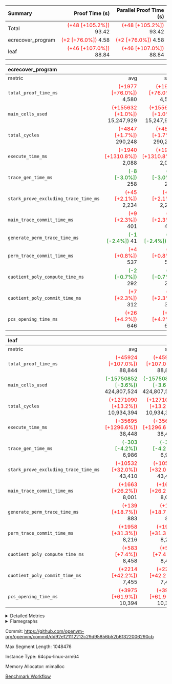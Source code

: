 | Summary | Proof Time (s) | Parallel Proof Time (s) |
|:---|---:|---:|
| Total | <span style='color: red'>(+48 [+105.2%])</span> 93.42 | <span style='color: red'>(+48 [+105.2%])</span> 93.42 |
| ecrecover_program | <span style='color: red'>(+2 [+76.0%])</span> 4.58 | <span style='color: red'>(+2 [+76.0%])</span> 4.58 |
| leaf | <span style='color: red'>(+46 [+107.0%])</span> 88.84 | <span style='color: red'>(+46 [+107.0%])</span> 88.84 |


| ecrecover_program |||||
|:---|---:|---:|---:|---:|
|metric|avg|sum|max|min|
| `total_proof_time_ms ` | <span style='color: red'>(+1977 [+76.0%])</span> 4,580 | <span style='color: red'>(+1977 [+76.0%])</span> 4,580 | <span style='color: red'>(+1977 [+76.0%])</span> 4,580 | <span style='color: red'>(+1977 [+76.0%])</span> 4,580 |
| `main_cells_used     ` | <span style='color: red'>(+155632 [+1.0%])</span> 15,247,929 | <span style='color: red'>(+155632 [+1.0%])</span> 15,247,929 | <span style='color: red'>(+155632 [+1.0%])</span> 15,247,929 | <span style='color: red'>(+155632 [+1.0%])</span> 15,247,929 |
| `total_cycles        ` | <span style='color: red'>(+4847 [+1.7%])</span> 290,248 | <span style='color: red'>(+4847 [+1.7%])</span> 290,248 | <span style='color: red'>(+4847 [+1.7%])</span> 290,248 | <span style='color: red'>(+4847 [+1.7%])</span> 290,248 |
| `execute_time_ms     ` | <span style='color: red'>(+1940 [+1310.8%])</span> 2,088 | <span style='color: red'>(+1940 [+1310.8%])</span> 2,088 | <span style='color: red'>(+1940 [+1310.8%])</span> 2,088 | <span style='color: red'>(+1940 [+1310.8%])</span> 2,088 |
| `trace_gen_time_ms   ` | <span style='color: green'>(-8 [-3.0%])</span> 258 | <span style='color: green'>(-8 [-3.0%])</span> 258 | <span style='color: green'>(-8 [-3.0%])</span> 258 | <span style='color: green'>(-8 [-3.0%])</span> 258 |
| `stark_prove_excluding_trace_time_ms` | <span style='color: red'>(+45 [+2.1%])</span> 2,234 | <span style='color: red'>(+45 [+2.1%])</span> 2,234 | <span style='color: red'>(+45 [+2.1%])</span> 2,234 | <span style='color: red'>(+45 [+2.1%])</span> 2,234 |
| `main_trace_commit_time_ms` | <span style='color: red'>(+9 [+2.3%])</span> 401 | <span style='color: red'>(+9 [+2.3%])</span> 401 | <span style='color: red'>(+9 [+2.3%])</span> 401 | <span style='color: red'>(+9 [+2.3%])</span> 401 |
| `generate_perm_trace_time_ms` | <span style='color: green'>(-1 [-2.4%])</span> 41 | <span style='color: green'>(-1 [-2.4%])</span> 41 | <span style='color: green'>(-1 [-2.4%])</span> 41 | <span style='color: green'>(-1 [-2.4%])</span> 41 |
| `perm_trace_commit_time_ms` | <span style='color: red'>(+4 [+0.8%])</span> 537 | <span style='color: red'>(+4 [+0.8%])</span> 537 | <span style='color: red'>(+4 [+0.8%])</span> 537 | <span style='color: red'>(+4 [+0.8%])</span> 537 |
| `quotient_poly_compute_time_ms` | <span style='color: green'>(-2 [-0.7%])</span> 292 | <span style='color: green'>(-2 [-0.7%])</span> 292 | <span style='color: green'>(-2 [-0.7%])</span> 292 | <span style='color: green'>(-2 [-0.7%])</span> 292 |
| `quotient_poly_commit_time_ms` | <span style='color: red'>(+7 [+2.3%])</span> 312 | <span style='color: red'>(+7 [+2.3%])</span> 312 | <span style='color: red'>(+7 [+2.3%])</span> 312 | <span style='color: red'>(+7 [+2.3%])</span> 312 |
| `pcs_opening_time_ms ` | <span style='color: red'>(+26 [+4.2%])</span> 646 | <span style='color: red'>(+26 [+4.2%])</span> 646 | <span style='color: red'>(+26 [+4.2%])</span> 646 | <span style='color: red'>(+26 [+4.2%])</span> 646 |

| leaf |||||
|:---|---:|---:|---:|---:|
|metric|avg|sum|max|min|
| `total_proof_time_ms ` | <span style='color: red'>(+45924 [+107.0%])</span> 88,844 | <span style='color: red'>(+45924 [+107.0%])</span> 88,844 | <span style='color: red'>(+45924 [+107.0%])</span> 88,844 | <span style='color: red'>(+45924 [+107.0%])</span> 88,844 |
| `main_cells_used     ` | <span style='color: green'>(-15750852 [-3.6%])</span> 424,807,524 | <span style='color: green'>(-15750852 [-3.6%])</span> 424,807,524 | <span style='color: green'>(-15750852 [-3.6%])</span> 424,807,524 | <span style='color: green'>(-15750852 [-3.6%])</span> 424,807,524 |
| `total_cycles        ` | <span style='color: red'>(+1271090 [+13.2%])</span> 10,934,394 | <span style='color: red'>(+1271090 [+13.2%])</span> 10,934,394 | <span style='color: red'>(+1271090 [+13.2%])</span> 10,934,394 | <span style='color: red'>(+1271090 [+13.2%])</span> 10,934,394 |
| `execute_time_ms     ` | <span style='color: red'>(+35695 [+1296.6%])</span> 38,448 | <span style='color: red'>(+35695 [+1296.6%])</span> 38,448 | <span style='color: red'>(+35695 [+1296.6%])</span> 38,448 | <span style='color: red'>(+35695 [+1296.6%])</span> 38,448 |
| `trace_gen_time_ms   ` | <span style='color: green'>(-303 [-4.2%])</span> 6,986 | <span style='color: green'>(-303 [-4.2%])</span> 6,986 | <span style='color: green'>(-303 [-4.2%])</span> 6,986 | <span style='color: green'>(-303 [-4.2%])</span> 6,986 |
| `stark_prove_excluding_trace_time_ms` | <span style='color: red'>(+10532 [+32.0%])</span> 43,410 | <span style='color: red'>(+10532 [+32.0%])</span> 43,410 | <span style='color: red'>(+10532 [+32.0%])</span> 43,410 | <span style='color: red'>(+10532 [+32.0%])</span> 43,410 |
| `main_trace_commit_time_ms` | <span style='color: red'>(+1663 [+26.2%])</span> 8,001 | <span style='color: red'>(+1663 [+26.2%])</span> 8,001 | <span style='color: red'>(+1663 [+26.2%])</span> 8,001 | <span style='color: red'>(+1663 [+26.2%])</span> 8,001 |
| `generate_perm_trace_time_ms` | <span style='color: red'>(+139 [+18.7%])</span> 883 | <span style='color: red'>(+139 [+18.7%])</span> 883 | <span style='color: red'>(+139 [+18.7%])</span> 883 | <span style='color: red'>(+139 [+18.7%])</span> 883 |
| `perm_trace_commit_time_ms` | <span style='color: red'>(+1958 [+31.3%])</span> 8,216 | <span style='color: red'>(+1958 [+31.3%])</span> 8,216 | <span style='color: red'>(+1958 [+31.3%])</span> 8,216 | <span style='color: red'>(+1958 [+31.3%])</span> 8,216 |
| `quotient_poly_compute_time_ms` | <span style='color: red'>(+583 [+7.4%])</span> 8,458 | <span style='color: red'>(+583 [+7.4%])</span> 8,458 | <span style='color: red'>(+583 [+7.4%])</span> 8,458 | <span style='color: red'>(+583 [+7.4%])</span> 8,458 |
| `quotient_poly_commit_time_ms` | <span style='color: red'>(+2214 [+42.2%])</span> 7,455 | <span style='color: red'>(+2214 [+42.2%])</span> 7,455 | <span style='color: red'>(+2214 [+42.2%])</span> 7,455 | <span style='color: red'>(+2214 [+42.2%])</span> 7,455 |
| `pcs_opening_time_ms ` | <span style='color: red'>(+3975 [+61.9%])</span> 10,394 | <span style='color: red'>(+3975 [+61.9%])</span> 10,394 | <span style='color: red'>(+3975 [+61.9%])</span> 10,394 | <span style='color: red'>(+3975 [+61.9%])</span> 10,394 |



<details>
<summary>Detailed Metrics</summary>

| group | num_segments | keygen_time_ms | commit_exe_time_ms |
| --- | --- | --- | --- |
| ecrecover_program | 1 | 1,167 | 10 | 

| group | air_name | quotient_deg | interactions | constraints |
| --- | --- | --- | --- | --- |
| ecrecover_program | AccessAdapterAir<16> | 2 | 5 | 14 | 
| ecrecover_program | AccessAdapterAir<2> | 2 | 5 | 14 | 
| ecrecover_program | AccessAdapterAir<32> | 2 | 5 | 14 | 
| ecrecover_program | AccessAdapterAir<4> | 2 | 5 | 14 | 
| ecrecover_program | AccessAdapterAir<64> | 2 | 5 | 14 | 
| ecrecover_program | AccessAdapterAir<8> | 2 | 5 | 14 | 
| ecrecover_program | BitwiseOperationLookupAir<8> | 2 | 2 | 4 | 
| ecrecover_program | KeccakVmAir | 2 | 321 | 4,571 | 
| ecrecover_program | MemoryMerkleAir<8> | 2 | 4 | 40 | 
| ecrecover_program | PersistentBoundaryAir<8> | 2 | 3 | 6 | 
| ecrecover_program | PhantomAir | 2 | 3 | 5 | 
| ecrecover_program | Poseidon2PeripheryAir<BabyBearParameters>, 1> | 2 | 1 | 286 | 
| ecrecover_program | ProgramAir | 1 | 1 | 4 | 
| ecrecover_program | RangeTupleCheckerAir<2> | 1 | 1 | 4 | 
| ecrecover_program | VariableRangeCheckerAir | 1 | 1 | 4 | 
| ecrecover_program | VmAirWrapper<Rv32BaseAluAdapterAir, BaseAluCoreAir<4, 8> | 2 | 19 | 43 | 
| ecrecover_program | VmAirWrapper<Rv32BaseAluAdapterAir, LessThanCoreAir<4, 8> | 2 | 17 | 39 | 
| ecrecover_program | VmAirWrapper<Rv32BaseAluAdapterAir, ShiftCoreAir<4, 8> | 2 | 23 | 90 | 
| ecrecover_program | VmAirWrapper<Rv32BranchAdapterAir, BranchEqualCoreAir<4> | 2 | 11 | 25 | 
| ecrecover_program | VmAirWrapper<Rv32BranchAdapterAir, BranchLessThanCoreAir<4, 8> | 2 | 13 | 41 | 
| ecrecover_program | VmAirWrapper<Rv32CondRdWriteAdapterAir, Rv32JalLuiCoreAir> | 2 | 10 | 22 | 
| ecrecover_program | VmAirWrapper<Rv32HintStoreAdapterAir, Rv32HintStoreCoreAir> | 2 | 15 | 17 | 
| ecrecover_program | VmAirWrapper<Rv32IsEqualModAdapterAir<2, 1, 32, 32>, ModularIsEqualCoreAir<32, 4, 8> | 2 | 25 | 223 | 
| ecrecover_program | VmAirWrapper<Rv32JalrAdapterAir, Rv32JalrCoreAir> | 2 | 16 | 20 | 
| ecrecover_program | VmAirWrapper<Rv32LoadStoreAdapterAir, LoadSignExtendCoreAir<4, 8> | 2 | 18 | 33 | 
| ecrecover_program | VmAirWrapper<Rv32LoadStoreAdapterAir, LoadStoreCoreAir<4> | 2 | 17 | 38 | 
| ecrecover_program | VmAirWrapper<Rv32MultAdapterAir, DivRemCoreAir<4, 8> | 2 | 25 | 88 | 
| ecrecover_program | VmAirWrapper<Rv32MultAdapterAir, MulHCoreAir<4, 8> | 2 | 24 | 38 | 
| ecrecover_program | VmAirWrapper<Rv32MultAdapterAir, MultiplicationCoreAir<4, 8> | 2 | 19 | 26 | 
| ecrecover_program | VmAirWrapper<Rv32RdWriteAdapterAir, Rv32AuipcCoreAir> | 2 | 11 | 15 | 
| ecrecover_program | VmAirWrapper<Rv32VecHeapAdapterAir<1, 2, 2, 32, 32>, EcDoubleCoreAir> | 2 | 411 | 513 | 
| ecrecover_program | VmAirWrapper<Rv32VecHeapAdapterAir<2, 1, 1, 32, 32>, ModularAddSubCoreAir> | 2 | 94 | 126 | 
| ecrecover_program | VmAirWrapper<Rv32VecHeapAdapterAir<2, 1, 1, 32, 32>, ModularMulDivCoreAir> | 2 | 156 | 188 | 
| ecrecover_program | VmAirWrapper<Rv32VecHeapAdapterAir<2, 2, 2, 32, 32>, FieldExpressionCoreAir> | 2 | 422 | 456 | 
| ecrecover_program | VmConnectorAir | 2 | 3 | 9 | 
| leaf | AccessAdapterAir<2> | 4 | 5 | 12 | 
| leaf | AccessAdapterAir<4> | 4 | 5 | 12 | 
| leaf | AccessAdapterAir<8> | 4 | 5 | 12 | 
| leaf | FriReducedOpeningAir | 4 | 35 | 59 | 
| leaf | NativePoseidon2Air<BabyBearParameters>, 1> | 4 | 31 | 302 | 
| leaf | PhantomAir | 4 | 3 | 4 | 
| leaf | ProgramAir | 1 | 1 | 4 | 
| leaf | VariableRangeCheckerAir | 1 | 1 | 4 | 
| leaf | VmAirWrapper<BranchNativeAdapterAir, BranchEqualCoreAir<1> | 2 | 11 | 23 | 
| leaf | VmAirWrapper<JalNativeAdapterAir, JalCoreAir> | 4 | 7 | 6 | 
| leaf | VmAirWrapper<NativeAdapterAir<2, 0>, PublicValuesCoreAir> | 4 | 11 | 23 | 
| leaf | VmAirWrapper<NativeAdapterAir<2, 1>, FieldArithmeticCoreAir> | 4 | 15 | 23 | 
| leaf | VmAirWrapper<NativeLoadStoreAdapterAir<1>, NativeLoadStoreCoreAir<1> | 4 | 15 | 24 | 
| leaf | VmAirWrapper<NativeVectorizedAdapterAir<4>, FieldExtensionCoreAir> | 4 | 15 | 23 | 
| leaf | VmConnectorAir | 4 | 3 | 8 | 
| leaf | VolatileBoundaryAir | 4 | 4 | 16 | 

| group | air_name | dsl_ir | idx | opcode | cells_used |
| --- | --- | --- | --- | --- | --- |
| leaf | <BranchNativeAdapterAir,BranchEqualCoreAir<1>> | AssertEqE | 0 | BNE | 7,268 | 
| leaf | <BranchNativeAdapterAir,BranchEqualCoreAir<1>> | AssertEqEI | 0 | BNE | 92 | 
| leaf | <BranchNativeAdapterAir,BranchEqualCoreAir<1>> | AssertEqF | 0 | BNE | 240,488 | 
| leaf | <BranchNativeAdapterAir,BranchEqualCoreAir<1>> | AssertEqV | 0 | BNE | 28,014 | 
| leaf | <BranchNativeAdapterAir,BranchEqualCoreAir<1>> | AssertEqVI | 0 | BNE | 9,844 | 
| leaf | <BranchNativeAdapterAir,BranchEqualCoreAir<1>> | AssertNeVI | 0 | BEQ | 23 | 
| leaf | <BranchNativeAdapterAir,BranchEqualCoreAir<1>> | For | 0 | BNE | 33,092,147 | 
| leaf | <BranchNativeAdapterAir,BranchEqualCoreAir<1>> | IfEq | 0 | BNE | 12,962,984 | 
| leaf | <BranchNativeAdapterAir,BranchEqualCoreAir<1>> | IfEqI | 0 | BNE | 2,492,372 | 
| leaf | <BranchNativeAdapterAir,BranchEqualCoreAir<1>> | IfNe | 0 | BEQ | 398,291 | 
| leaf | <BranchNativeAdapterAir,BranchEqualCoreAir<1>> | IfNeI | 0 | BEQ | 22,632 | 
| leaf | <BranchNativeAdapterAir,BranchEqualCoreAir<1>> | ZipFor | 0 | BNE | 1,446,470 | 
| leaf | <JalNativeAdapterAir,JalCoreAir> |  | 0 | JAL | 10 | 
| leaf | <JalNativeAdapterAir,JalCoreAir> | For | 0 | JAL | 471,180 | 
| leaf | <JalNativeAdapterAir,JalCoreAir> | IfEqI | 0 | JAL | 455,540 | 
| leaf | <JalNativeAdapterAir,JalCoreAir> | IfNe | 0 | JAL | 30 | 
| leaf | <JalNativeAdapterAir,JalCoreAir> | ZipFor | 0 | JAL | 94,540 | 
| leaf | <NativeAdapterAir<2, 0>,PublicValuesCoreAir> | Publish | 0 | PUBLISH | 828 | 
| leaf | <NativeAdapterAir<2, 1>,FieldArithmeticCoreAir> | AddEFI | 0 | ADD | 239,640 | 
| leaf | <NativeAdapterAir<2, 1>,FieldArithmeticCoreAir> | AddEI | 0 | ADD | 5,539,200 | 
| leaf | <NativeAdapterAir<2, 1>,FieldArithmeticCoreAir> | AddF | 0 | ADD | 39,990 | 
| leaf | <NativeAdapterAir<2, 1>,FieldArithmeticCoreAir> | AddFI | 0 | ADD | 2,556,330 | 
| leaf | <NativeAdapterAir<2, 1>,FieldArithmeticCoreAir> | AddV | 0 | ADD | 1,300,980 | 
| leaf | <NativeAdapterAir<2, 1>,FieldArithmeticCoreAir> | AddVI | 0 | ADD | 24,867,000 | 
| leaf | <NativeAdapterAir<2, 1>,FieldArithmeticCoreAir> | Alloc | 0 | ADD | 1,861,230 | 
| leaf | <NativeAdapterAir<2, 1>,FieldArithmeticCoreAir> | Alloc | 0 | MUL | 1,101,030 | 
| leaf | <NativeAdapterAir<2, 1>,FieldArithmeticCoreAir> | CastFV | 0 | ADD | 30 | 
| leaf | <NativeAdapterAir<2, 1>,FieldArithmeticCoreAir> | DivFIN | 0 | DIV | 7,410 | 
| leaf | <NativeAdapterAir<2, 1>,FieldArithmeticCoreAir> | For | 0 | ADD | 41,750,130 | 
| leaf | <NativeAdapterAir<2, 1>,FieldArithmeticCoreAir> | LoadE | 0 | ADD | 497,700 | 
| leaf | <NativeAdapterAir<2, 1>,FieldArithmeticCoreAir> | LoadE | 0 | MUL | 497,700 | 
| leaf | <NativeAdapterAir<2, 1>,FieldArithmeticCoreAir> | LoadF | 0 | ADD | 615,960 | 
| leaf | <NativeAdapterAir<2, 1>,FieldArithmeticCoreAir> | LoadF | 0 | MUL | 416,010 | 
| leaf | <NativeAdapterAir<2, 1>,FieldArithmeticCoreAir> | LoadHeapPtr | 0 | ADD | 30 | 
| leaf | <NativeAdapterAir<2, 1>,FieldArithmeticCoreAir> | LoadV | 0 | ADD | 6,755,490 | 
| leaf | <NativeAdapterAir<2, 1>,FieldArithmeticCoreAir> | LoadV | 0 | MUL | 2,339,700 | 
| leaf | <NativeAdapterAir<2, 1>,FieldArithmeticCoreAir> | MulEF | 0 | MUL | 120,960 | 
| leaf | <NativeAdapterAir<2, 1>,FieldArithmeticCoreAir> | MulEFI | 0 | MUL | 1,359,120 | 
| leaf | <NativeAdapterAir<2, 1>,FieldArithmeticCoreAir> | MulF | 0 | MUL | 4,939,350 | 
| leaf | <NativeAdapterAir<2, 1>,FieldArithmeticCoreAir> | MulFI | 0 | MUL | 41,100 | 
| leaf | <NativeAdapterAir<2, 1>,FieldArithmeticCoreAir> | MulVI | 0 | MUL | 1,221,540 | 
| leaf | <NativeAdapterAir<2, 1>,FieldArithmeticCoreAir> | NegE | 0 | MUL | 19,920 | 
| leaf | <NativeAdapterAir<2, 1>,FieldArithmeticCoreAir> | StoreE | 0 | ADD | 401,940 | 
| leaf | <NativeAdapterAir<2, 1>,FieldArithmeticCoreAir> | StoreE | 0 | MUL | 401,940 | 
| leaf | <NativeAdapterAir<2, 1>,FieldArithmeticCoreAir> | StoreF | 0 | ADD | 235,260 | 
| leaf | <NativeAdapterAir<2, 1>,FieldArithmeticCoreAir> | StoreF | 0 | MUL | 30,120 | 
| leaf | <NativeAdapterAir<2, 1>,FieldArithmeticCoreAir> | StoreHeapPtr | 0 | ADD | 30 | 
| leaf | <NativeAdapterAir<2, 1>,FieldArithmeticCoreAir> | StoreHintWord | 0 | ADD | 21,686,250 | 
| leaf | <NativeAdapterAir<2, 1>,FieldArithmeticCoreAir> | StoreV | 0 | ADD | 1,067,670 | 
| leaf | <NativeAdapterAir<2, 1>,FieldArithmeticCoreAir> | StoreV | 0 | MUL | 861,270 | 
| leaf | <NativeAdapterAir<2, 1>,FieldArithmeticCoreAir> | SubEF | 0 | SUB | 291,360 | 
| leaf | <NativeAdapterAir<2, 1>,FieldArithmeticCoreAir> | SubEFI | 0 | ADD | 357,600 | 
| leaf | <NativeAdapterAir<2, 1>,FieldArithmeticCoreAir> | SubEI | 0 | ADD | 25,200 | 
| leaf | <NativeAdapterAir<2, 1>,FieldArithmeticCoreAir> | SubFI | 0 | SUB | 39,990 | 
| leaf | <NativeAdapterAir<2, 1>,FieldArithmeticCoreAir> | SubV | 0 | SUB | 2,823,510 | 
| leaf | <NativeAdapterAir<2, 1>,FieldArithmeticCoreAir> | SubVI | 0 | SUB | 29,130 | 
| leaf | <NativeAdapterAir<2, 1>,FieldArithmeticCoreAir> | SubVIN | 0 | SUB | 23,940 | 
| leaf | <NativeAdapterAir<2, 1>,FieldArithmeticCoreAir> | UnsafeCastVF | 0 | ADD | 1,110 | 
| leaf | <NativeAdapterAir<2, 1>,FieldArithmeticCoreAir> | ZipFor | 0 | ADD | 2,532,270 | 
| leaf | <NativeLoadStoreAdapterAir<1>,NativeLoadStoreCoreAir<1>> |  | 0 | STOREW | 31 | 
| leaf | <NativeLoadStoreAdapterAir<1>,NativeLoadStoreCoreAir<1>> | AddEFFI | 0 | LOADW | 6,386 | 
| leaf | <NativeLoadStoreAdapterAir<1>,NativeLoadStoreCoreAir<1>> | AddEFFI | 0 | STOREW | 19,158 | 
| leaf | <NativeLoadStoreAdapterAir<1>,NativeLoadStoreCoreAir<1>> | Alloc | 0 | LOADW | 1,923,271 | 
| leaf | <NativeLoadStoreAdapterAir<1>,NativeLoadStoreCoreAir<1>> | DivEIN | 0 | STOREW | 13,020 | 
| leaf | <NativeLoadStoreAdapterAir<1>,NativeLoadStoreCoreAir<1>> | For | 0 | LOADW | 377,456 | 
| leaf | <NativeLoadStoreAdapterAir<1>,NativeLoadStoreCoreAir<1>> | For | 0 | STOREW | 1,083,202 | 
| leaf | <NativeLoadStoreAdapterAir<1>,NativeLoadStoreCoreAir<1>> | ImmE | 0 | STOREW | 948,724 | 
| leaf | <NativeLoadStoreAdapterAir<1>,NativeLoadStoreCoreAir<1>> | ImmF | 0 | STOREW | 1,866,665 | 
| leaf | <NativeLoadStoreAdapterAir<1>,NativeLoadStoreCoreAir<1>> | ImmV | 0 | STOREW | 648,241 | 
| leaf | <NativeLoadStoreAdapterAir<1>,NativeLoadStoreCoreAir<1>> | LoadE | 0 | LOADW | 6,505,164 | 
| leaf | <NativeLoadStoreAdapterAir<1>,NativeLoadStoreCoreAir<1>> | LoadF | 0 | LOADW | 17,515,000 | 
| leaf | <NativeLoadStoreAdapterAir<1>,NativeLoadStoreCoreAir<1>> | LoadV | 0 | LOADW | 11,922,321 | 
| leaf | <NativeLoadStoreAdapterAir<1>,NativeLoadStoreCoreAir<1>> | MulEI | 0 | STOREW | 1,339,820 | 
| leaf | <NativeLoadStoreAdapterAir<1>,NativeLoadStoreCoreAir<1>> | StoreE | 0 | STOREW | 2,506,412 | 
| leaf | <NativeLoadStoreAdapterAir<1>,NativeLoadStoreCoreAir<1>> | StoreF | 0 | STOREW | 17,313,903 | 
| leaf | <NativeLoadStoreAdapterAir<1>,NativeLoadStoreCoreAir<1>> | StoreHintWord | 0 | SHINTW | 23,235,988 | 
| leaf | <NativeLoadStoreAdapterAir<1>,NativeLoadStoreCoreAir<1>> | StoreV | 0 | STOREW | 2,624,522 | 
| leaf | <NativeLoadStoreAdapterAir<1>,NativeLoadStoreCoreAir<1>> | SubEF | 0 | LOADW | 903,216 | 
| leaf | <NativeLoadStoreAdapterAir<1>,NativeLoadStoreCoreAir<1>> | ZipFor | 0 | LOADW | 535,277 | 
| leaf | <NativeVectorizedAdapterAir<4>,FieldExtensionCoreAir> | AddE | 0 | FE4ADD | 3,681,480 | 
| leaf | <NativeVectorizedAdapterAir<4>,FieldExtensionCoreAir> | DivE | 0 | BBE4DIV | 419,600 | 
| leaf | <NativeVectorizedAdapterAir<4>,FieldExtensionCoreAir> | DivEIN | 0 | BBE4DIV | 4,200 | 
| leaf | <NativeVectorizedAdapterAir<4>,FieldExtensionCoreAir> | MulE | 0 | BBE4MUL | 2,385,880 | 
| leaf | <NativeVectorizedAdapterAir<4>,FieldExtensionCoreAir> | MulEI | 0 | BBE4MUL | 432,200 | 
| leaf | <NativeVectorizedAdapterAir<4>,FieldExtensionCoreAir> | SubE | 0 | FE4SUB | 813,960 | 
| leaf | Arc<BabyBearParameters>, 1> | Poseidon2CompressBabyBear | 0 | COMP_POS2 | 5,879,460 | 
| leaf | Arc<BabyBearParameters>, 1> | Poseidon2PermuteBabyBear | 0 | PERM_POS2 | 22,500,984 | 
| leaf | FriReducedOpeningAir | FriReducedOpening | 0 | FRI_REDUCED_OPENING | 63,705,600 | 
| leaf | PhantomAir | CT-ExtractPublicValuesCommit | 0 | PHANTOM | 12 | 
| leaf | PhantomAir | CT-InitializePcsConst | 0 | PHANTOM | 12 | 
| leaf | PhantomAir | CT-ReadProofsFromInput | 0 | PHANTOM | 12 | 
| leaf | PhantomAir | CT-VerifyProofs | 0 | PHANTOM | 12 | 
| leaf | PhantomAir | CT-compute-reduced-opening | 0 | PHANTOM | 4,032 | 
| leaf | PhantomAir | CT-exp-reverse-bits-len | 0 | PHANTOM | 75,600 | 
| leaf | PhantomAir | CT-poseidon2-hash | 0 | PHANTOM | 29,736 | 
| leaf | PhantomAir | CT-poseidon2-hash-ext | 0 | PHANTOM | 9,576 | 
| leaf | PhantomAir | CT-poseidon2-hash-setup | 0 | PHANTOM | 6,043,968 | 
| leaf | PhantomAir | CT-single-reduced-opening-eval | 0 | PHANTOM | 115,416 | 
| leaf | PhantomAir | CT-stage-c-build-rounds | 0 | PHANTOM | 12 | 
| leaf | PhantomAir | CT-stage-d-verifier-verify | 0 | PHANTOM | 12 | 
| leaf | PhantomAir | CT-stage-d-verify-pcs | 0 | PHANTOM | 12 | 
| leaf | PhantomAir | CT-stage-e-verify-constraints | 0 | PHANTOM | 12 | 
| leaf | PhantomAir | CT-verify-batch | 0 | PHANTOM | 4,032 | 
| leaf | PhantomAir | CT-verify-batch-ext | 0 | PHANTOM | 9,576 | 
| leaf | PhantomAir | CT-verify-batch-reduce-fast | 0 | PHANTOM | 39,312 | 
| leaf | PhantomAir | CT-verify-batch-reduce-fast-setup | 0 | PHANTOM | 39,312 | 
| leaf | PhantomAir | CT-verify-query | 0 | PHANTOM | 504 | 
| leaf | PhantomAir | HintBitsF | 0 | PHANTOM | 258 | 
| leaf | PhantomAir | HintInputVec | 0 | PHANTOM | 152,040 | 
| leaf | PhantomAir | PrintV | 0 | PHANTOM | 88,200 | 

| group | air_name | dsl_ir | opcode | segment | cells_used |
| --- | --- | --- | --- | --- | --- |
| ecrecover_program | <Rv32BaseAluAdapterAir,BaseAluCoreAir<4, 8>> |  | ADD | 0 | 2,645,532 | 
| ecrecover_program | <Rv32BaseAluAdapterAir,BaseAluCoreAir<4, 8>> |  | AND | 0 | 559,512 | 
| ecrecover_program | <Rv32BaseAluAdapterAir,BaseAluCoreAir<4, 8>> |  | OR | 0 | 250,740 | 
| ecrecover_program | <Rv32BaseAluAdapterAir,BaseAluCoreAir<4, 8>> |  | SUB | 0 | 318,600 | 
| ecrecover_program | <Rv32BaseAluAdapterAir,BaseAluCoreAir<4, 8>> |  | XOR | 0 | 900 | 
| ecrecover_program | <Rv32BaseAluAdapterAir,LessThanCoreAir<4, 8>> |  | SLTU | 0 | 74,407 | 
| ecrecover_program | <Rv32BaseAluAdapterAir,ShiftCoreAir<4, 8>> |  | SLL | 0 | 228,536 | 
| ecrecover_program | <Rv32BaseAluAdapterAir,ShiftCoreAir<4, 8>> |  | SRL | 0 | 238,023 | 
| ecrecover_program | <Rv32BranchAdapterAir,BranchEqualCoreAir<4>> |  | BEQ | 0 | 275,912 | 
| ecrecover_program | <Rv32BranchAdapterAir,BranchEqualCoreAir<4>> |  | BNE | 0 | 124,202 | 
| ecrecover_program | <Rv32BranchAdapterAir,BranchLessThanCoreAir<4, 8>> |  | BGEU | 0 | 29,600 | 
| ecrecover_program | <Rv32BranchAdapterAir,BranchLessThanCoreAir<4, 8>> |  | BLT | 0 | 384 | 
| ecrecover_program | <Rv32BranchAdapterAir,BranchLessThanCoreAir<4, 8>> |  | BLTU | 0 | 719,648 | 
| ecrecover_program | <Rv32CondRdWriteAdapterAir,Rv32JalLuiCoreAir> |  | JAL | 0 | 22,734 | 
| ecrecover_program | <Rv32CondRdWriteAdapterAir,Rv32JalLuiCoreAir> |  | LUI | 0 | 50,292 | 
| ecrecover_program | <Rv32HintStoreAdapterAir,Rv32HintStoreCoreAir> |  | HINT_STOREW | 0 | 5,564 | 
| ecrecover_program | <Rv32IsEqualModAdapterAir<2, 1, 32, 32>,ModularIsEqualCoreAir<32, 4, 8>> |  | IS_EQ | 0 | 531,698 | 
| ecrecover_program | <Rv32IsEqualModAdapterAir<2, 1, 32, 32>,ModularIsEqualCoreAir<32, 4, 8>> |  | SETUP_ISEQ | 0 | 332 | 
| ecrecover_program | <Rv32JalrAdapterAir,Rv32JalrCoreAir> |  | JALR | 0 | 186,060 | 
| ecrecover_program | <Rv32LoadStoreAdapterAir,LoadSignExtendCoreAir<4, 8>> |  | LOADB | 0 | 132,300 | 
| ecrecover_program | <Rv32LoadStoreAdapterAir,LoadStoreCoreAir<4>> |  | LOADBU | 0 | 98,000 | 
| ecrecover_program | <Rv32LoadStoreAdapterAir,LoadStoreCoreAir<4>> |  | LOADW | 0 | 553,840 | 
| ecrecover_program | <Rv32LoadStoreAdapterAir,LoadStoreCoreAir<4>> |  | STOREB | 0 | 1,037,520 | 
| ecrecover_program | <Rv32LoadStoreAdapterAir,LoadStoreCoreAir<4>> |  | STOREW | 0 | 2,702,880 | 
| ecrecover_program | <Rv32MultAdapterAir,DivRemCoreAir<4, 8>> |  | DIVU | 0 | 285 | 
| ecrecover_program | <Rv32MultAdapterAir,MulHCoreAir<4, 8>> |  | MULHU | 0 | 195 | 
| ecrecover_program | <Rv32MultAdapterAir,MultiplicationCoreAir<4, 8>> |  | MUL | 0 | 79,329 | 
| ecrecover_program | <Rv32RdWriteAdapterAir,Rv32AuipcCoreAir> |  | AUIPC | 0 | 71,022 | 
| ecrecover_program | <Rv32VecHeapAdapterAir<1, 2, 2, 32, 32>,EcDoubleCoreAir> |  | EcDouble | 0 | 690,153 | 
| ecrecover_program | <Rv32VecHeapAdapterAir<2, 1, 1, 32, 32>,ModularAddSubCoreAir> |  | ModularAddSub | 0 | 2,388 | 
| ecrecover_program | <Rv32VecHeapAdapterAir<2, 1, 1, 32, 32>,ModularMulDivCoreAir> |  | ModularMulDiv | 0 | 8,352 | 
| ecrecover_program | <Rv32VecHeapAdapterAir<2, 2, 2, 32, 32>,FieldExpressionCoreAir> |  | EcAddNe | 0 | 449,394 | 
| ecrecover_program | KeccakVmAir |  | KECCAK256 | 0 | 379,680 | 
| ecrecover_program | PhantomAir |  | PHANTOM | 0 | 270 | 

| group | air_name | idx | rows | prep_cols | perm_cols | main_cols | cells |
| --- | --- | --- | --- | --- | --- | --- | --- |
| leaf | AccessAdapterAir<2> | 0 | 2,097,152 |  | 16 | 11 | 56,623,104 | 
| leaf | AccessAdapterAir<4> | 0 | 1,048,576 |  | 16 | 13 | 30,408,704 | 
| leaf | AccessAdapterAir<8> | 0 | 262,144 |  | 16 | 17 | 8,650,752 | 
| leaf | FriReducedOpeningAir | 0 | 1,048,576 |  | 76 | 64 | 146,800,640 | 
| leaf | NativePoseidon2Air<BabyBearParameters>, 1> | 0 | 131,072 |  | 36 | 348 | 50,331,648 | 
| leaf | PhantomAir | 0 | 2,097,152 |  | 8 | 6 | 29,360,128 | 
| leaf | ProgramAir | 0 | 1,048,576 |  | 8 | 10 | 18,874,368 | 
| leaf | VariableRangeCheckerAir | 0 | 262,144 | 2 | 8 | 1 | 2,359,296 | 
| leaf | VmAirWrapper<BranchNativeAdapterAir, BranchEqualCoreAir<1> | 0 | 4,194,304 |  | 28 | 23 | 213,909,504 | 
| leaf | VmAirWrapper<JalNativeAdapterAir, JalCoreAir> | 0 | 131,072 |  | 12 | 10 | 2,883,584 | 
| leaf | VmAirWrapper<NativeAdapterAir<2, 0>, PublicValuesCoreAir> | 0 | 64 |  | 16 | 23 | 2,496 | 
| leaf | VmAirWrapper<NativeAdapterAir<2, 1>, FieldArithmeticCoreAir> | 0 | 8,388,608 |  | 20 | 30 | 419,430,400 | 
| leaf | VmAirWrapper<NativeLoadStoreAdapterAir<1>, NativeLoadStoreCoreAir<1> | 0 | 4,194,304 |  | 20 | 31 | 213,909,504 | 
| leaf | VmAirWrapper<NativeVectorizedAdapterAir<4>, FieldExtensionCoreAir> | 0 | 262,144 |  | 20 | 40 | 15,728,640 | 
| leaf | VmConnectorAir | 0 | 2 | 1 | 8 | 4 | 24 | 
| leaf | VolatileBoundaryAir | 0 | 2,097,152 |  | 8 | 11 | 39,845,888 | 

| group | air_name | segment | rows | prep_cols | perm_cols | main_cols | cells |
| --- | --- | --- | --- | --- | --- | --- | --- |
| ecrecover_program | AccessAdapterAir<16> | 0 | 16,384 |  | 24 | 25 | 802,816 | 
| ecrecover_program | AccessAdapterAir<2> | 0 | 256 |  | 24 | 11 | 8,960 | 
| ecrecover_program | AccessAdapterAir<32> | 0 | 8,192 |  | 24 | 41 | 532,480 | 
| ecrecover_program | AccessAdapterAir<4> | 0 | 128 |  | 24 | 13 | 4,736 | 
| ecrecover_program | AccessAdapterAir<8> | 0 | 32,768 |  | 24 | 17 | 1,343,488 | 
| ecrecover_program | BitwiseOperationLookupAir<8> | 0 | 65,536 | 3 | 8 | 2 | 655,360 | 
| ecrecover_program | KeccakVmAir | 0 | 128 |  | 1,288 | 3,164 | 569,856 | 
| ecrecover_program | MemoryMerkleAir<8> | 0 | 4,096 |  | 20 | 32 | 212,992 | 
| ecrecover_program | PersistentBoundaryAir<8> | 0 | 4,096 |  | 12 | 20 | 131,072 | 
| ecrecover_program | PhantomAir | 0 | 64 |  | 12 | 6 | 1,152 | 
| ecrecover_program | Poseidon2PeripheryAir<BabyBearParameters>, 1> | 0 | 4,096 |  | 8 | 300 | 1,261,568 | 
| ecrecover_program | ProgramAir | 0 | 16,384 |  | 8 | 10 | 294,912 | 
| ecrecover_program | RangeTupleCheckerAir<2> | 0 | 524,288 | 2 | 8 | 1 | 4,718,592 | 
| ecrecover_program | VariableRangeCheckerAir | 0 | 262,144 | 2 | 8 | 1 | 2,359,296 | 
| ecrecover_program | VmAirWrapper<Rv32BaseAluAdapterAir, BaseAluCoreAir<4, 8> | 0 | 131,072 |  | 80 | 36 | 15,204,352 | 
| ecrecover_program | VmAirWrapper<Rv32BaseAluAdapterAir, LessThanCoreAir<4, 8> | 0 | 2,048 |  | 40 | 37 | 157,696 | 
| ecrecover_program | VmAirWrapper<Rv32BaseAluAdapterAir, ShiftCoreAir<4, 8> | 0 | 16,384 |  | 52 | 53 | 1,720,320 | 
| ecrecover_program | VmAirWrapper<Rv32BranchAdapterAir, BranchEqualCoreAir<4> | 0 | 16,384 |  | 48 | 26 | 1,212,416 | 
| ecrecover_program | VmAirWrapper<Rv32BranchAdapterAir, BranchLessThanCoreAir<4, 8> | 0 | 32,768 |  | 56 | 32 | 2,883,584 | 
| ecrecover_program | VmAirWrapper<Rv32CondRdWriteAdapterAir, Rv32JalLuiCoreAir> | 0 | 4,096 |  | 44 | 18 | 253,952 | 
| ecrecover_program | VmAirWrapper<Rv32HintStoreAdapterAir, Rv32HintStoreCoreAir> | 0 | 256 |  | 36 | 26 | 15,872 | 
| ecrecover_program | VmAirWrapper<Rv32IsEqualModAdapterAir<2, 1, 32, 32>, ModularIsEqualCoreAir<32, 4, 8> | 0 | 4,096 |  | 56 | 166 | 909,312 | 
| ecrecover_program | VmAirWrapper<Rv32JalrAdapterAir, Rv32JalrCoreAir> | 0 | 8,192 |  | 36 | 28 | 524,288 | 
| ecrecover_program | VmAirWrapper<Rv32LoadStoreAdapterAir, LoadSignExtendCoreAir<4, 8> | 0 | 4,096 |  | 76 | 35 | 454,656 | 
| ecrecover_program | VmAirWrapper<Rv32LoadStoreAdapterAir, LoadStoreCoreAir<4> | 0 | 131,072 |  | 72 | 40 | 14,680,064 | 
| ecrecover_program | VmAirWrapper<Rv32MultAdapterAir, DivRemCoreAir<4, 8> | 0 | 8 |  | 104 | 57 | 1,288 | 
| ecrecover_program | VmAirWrapper<Rv32MultAdapterAir, MulHCoreAir<4, 8> | 0 | 8 |  | 100 | 39 | 1,112 | 
| ecrecover_program | VmAirWrapper<Rv32MultAdapterAir, MultiplicationCoreAir<4, 8> | 0 | 4,096 |  | 80 | 31 | 454,656 | 
| ecrecover_program | VmAirWrapper<Rv32RdWriteAdapterAir, Rv32AuipcCoreAir> | 0 | 4,096 |  | 28 | 21 | 200,704 | 
| ecrecover_program | VmAirWrapper<Rv32VecHeapAdapterAir<1, 2, 2, 32, 32>, EcDoubleCoreAir> | 0 | 2,048 |  | 828 | 543 | 2,807,808 | 
| ecrecover_program | VmAirWrapper<Rv32VecHeapAdapterAir<2, 1, 1, 32, 32>, ModularAddSubCoreAir> | 0 | 16 |  | 192 | 199 | 6,256 | 
| ecrecover_program | VmAirWrapper<Rv32VecHeapAdapterAir<2, 1, 1, 32, 32>, ModularMulDivCoreAir> | 0 | 32 |  | 316 | 261 | 18,464 | 
| ecrecover_program | VmAirWrapper<Rv32VecHeapAdapterAir<2, 2, 2, 32, 32>, FieldExpressionCoreAir> | 0 | 1,024 |  | 848 | 619 | 1,502,208 | 
| ecrecover_program | VmConnectorAir | 0 | 2 | 1 | 12 | 4 | 32 | 

| group | chip_name | idx | rows_used |
| --- | --- | --- | --- |
| leaf | <BranchNativeAdapterAir,BranchEqualCoreAir<1>> | 0 | 2,204,375 | 
| leaf | <JalNativeAdapterAir,JalCoreAir> | 0 | 102,130 | 
| leaf | <NativeAdapterAir<2, 0>,PublicValuesCoreAir> | 0 | 36 | 
| leaf | <NativeAdapterAir<2, 1>,FieldArithmeticCoreAir> | 0 | 4,296,538 | 
| leaf | <NativeLoadStoreAdapterAir<1>,NativeLoadStoreCoreAir<1>> | 0 | 2,944,768 | 
| leaf | <NativeVectorizedAdapterAir<4>,FieldExtensionCoreAir> | 0 | 193,433 | 
| leaf | AccessAdapter<2> | 0 | 1,627,728 | 
| leaf | AccessAdapter<4> | 0 | 814,202 | 
| leaf | AccessAdapter<8> | 0 | 165,588 | 
| leaf | Arc<BabyBearParameters>, 1> | 0 | 81,553 | 
| leaf | Boundary | 0 | 1,300,484 | 
| leaf | FriReducedOpeningAir | 0 | 995,400 | 
| leaf | PhantomAir | 0 | 1,101,943 | 
| leaf | ProgramChip | 0 | 593,695 | 
| leaf | VariableRangeCheckerAir | 0 | 262,144 | 
| leaf | VmConnectorAir | 0 | 2 | 

| group | chip_name | segment | rows_used |
| --- | --- | --- | --- |
| ecrecover_program | <Rv32BaseAluAdapterAir,BaseAluCoreAir<4, 8>> | 0 | 104,869 | 
| ecrecover_program | <Rv32BaseAluAdapterAir,LessThanCoreAir<4, 8>> | 0 | 2,011 | 
| ecrecover_program | <Rv32BaseAluAdapterAir,ShiftCoreAir<4, 8>> | 0 | 8,803 | 
| ecrecover_program | <Rv32BranchAdapterAir,BranchEqualCoreAir<4>> | 0 | 15,389 | 
| ecrecover_program | <Rv32BranchAdapterAir,BranchLessThanCoreAir<4, 8>> | 0 | 23,426 | 
| ecrecover_program | <Rv32CondRdWriteAdapterAir,Rv32JalLuiCoreAir> | 0 | 4,057 | 
| ecrecover_program | <Rv32HintStoreAdapterAir,Rv32HintStoreCoreAir> | 0 | 214 | 
| ecrecover_program | <Rv32IsEqualModAdapterAir<2, 1, 32, 32>,ModularIsEqualCoreAir<32, 4, 8>> | 0 | 3,194 | 
| ecrecover_program | <Rv32JalrAdapterAir,Rv32JalrCoreAir> | 0 | 6,645 | 
| ecrecover_program | <Rv32LoadStoreAdapterAir,LoadSignExtendCoreAir<4, 8>> | 0 | 3,780 | 
| ecrecover_program | <Rv32LoadStoreAdapterAir,LoadStoreCoreAir<4>> | 0 | 109,806 | 
| ecrecover_program | <Rv32MultAdapterAir,DivRemCoreAir<4, 8>> | 0 | 5 | 
| ecrecover_program | <Rv32MultAdapterAir,MulHCoreAir<4, 8>> | 0 | 5 | 
| ecrecover_program | <Rv32MultAdapterAir,MultiplicationCoreAir<4, 8>> | 0 | 2,559 | 
| ecrecover_program | <Rv32RdWriteAdapterAir,Rv32AuipcCoreAir> | 0 | 3,383 | 
| ecrecover_program | <Rv32VecHeapAdapterAir<1, 2, 2, 32, 32>,EcDoubleCoreAir> | 0 | 1,271 | 
| ecrecover_program | <Rv32VecHeapAdapterAir<2, 1, 1, 32, 32>,ModularAddSubCoreAir> | 0 | 11 | 
| ecrecover_program | <Rv32VecHeapAdapterAir<2, 1, 1, 32, 32>,ModularMulDivCoreAir> | 0 | 21 | 
| ecrecover_program | <Rv32VecHeapAdapterAir<2, 2, 2, 32, 32>,FieldExpressionCoreAir> | 0 | 726 | 
| ecrecover_program | AccessAdapter<16> | 0 | 13,306 | 
| ecrecover_program | AccessAdapter<2> | 0 | 132 | 
| ecrecover_program | AccessAdapter<32> | 0 | 6,654 | 
| ecrecover_program | AccessAdapter<4> | 0 | 68 | 
| ecrecover_program | AccessAdapter<8> | 0 | 27,216 | 
| ecrecover_program | Arc<BabyBearParameters>, 1> | 0 | 2,060 | 
| ecrecover_program | BitwiseOperationLookupAir<8> | 0 | 65,536 | 
| ecrecover_program | Boundary | 0 | 2,990 | 
| ecrecover_program | KeccakVmAir | 0 | 120 | 
| ecrecover_program | Merkle | 0 | 3,288 | 
| ecrecover_program | PhantomAir | 0 | 45 | 
| ecrecover_program | ProgramChip | 0 | 8,624 | 
| ecrecover_program | RangeTupleCheckerAir<2> | 0 | 524,288 | 
| ecrecover_program | VariableRangeCheckerAir | 0 | 262,144 | 
| ecrecover_program | VmConnectorAir | 0 | 2 | 

| group | dsl_ir | idx | opcode | frequency |
| --- | --- | --- | --- | --- |
| leaf |  | 0 | JAL | 1 | 
| leaf |  | 0 | STOREW | 2 | 
| leaf | AddE | 0 | FE4ADD | 92,037 | 
| leaf | AddEFFI | 0 | LOADW | 206 | 
| leaf | AddEFFI | 0 | STOREW | 618 | 
| leaf | AddEFI | 0 | ADD | 7,988 | 
| leaf | AddEI | 0 | ADD | 184,640 | 
| leaf | AddF | 0 | ADD | 1,333 | 
| leaf | AddFI | 0 | ADD | 85,211 | 
| leaf | AddV | 0 | ADD | 43,366 | 
| leaf | AddVI | 0 | ADD | 828,900 | 
| leaf | Alloc | 0 | ADD | 62,041 | 
| leaf | Alloc | 0 | LOADW | 62,041 | 
| leaf | Alloc | 0 | MUL | 36,701 | 
| leaf | AssertEqE | 0 | BNE | 316 | 
| leaf | AssertEqEI | 0 | BNE | 4 | 
| leaf | AssertEqF | 0 | BNE | 10,456 | 
| leaf | AssertEqV | 0 | BNE | 1,218 | 
| leaf | AssertEqVI | 0 | BNE | 428 | 
| leaf | AssertNeVI | 0 | BEQ | 1 | 
| leaf | CT-ExtractPublicValuesCommit | 0 | PHANTOM | 2 | 
| leaf | CT-InitializePcsConst | 0 | PHANTOM | 2 | 
| leaf | CT-ReadProofsFromInput | 0 | PHANTOM | 2 | 
| leaf | CT-VerifyProofs | 0 | PHANTOM | 2 | 
| leaf | CT-compute-reduced-opening | 0 | PHANTOM | 672 | 
| leaf | CT-exp-reverse-bits-len | 0 | PHANTOM | 12,600 | 
| leaf | CT-poseidon2-hash | 0 | PHANTOM | 4,956 | 
| leaf | CT-poseidon2-hash-ext | 0 | PHANTOM | 1,596 | 
| leaf | CT-poseidon2-hash-setup | 0 | PHANTOM | 1,007,328 | 
| leaf | CT-single-reduced-opening-eval | 0 | PHANTOM | 19,236 | 
| leaf | CT-stage-c-build-rounds | 0 | PHANTOM | 2 | 
| leaf | CT-stage-d-verifier-verify | 0 | PHANTOM | 2 | 
| leaf | CT-stage-d-verify-pcs | 0 | PHANTOM | 2 | 
| leaf | CT-stage-e-verify-constraints | 0 | PHANTOM | 2 | 
| leaf | CT-verify-batch | 0 | PHANTOM | 672 | 
| leaf | CT-verify-batch-ext | 0 | PHANTOM | 1,596 | 
| leaf | CT-verify-batch-reduce-fast | 0 | PHANTOM | 6,552 | 
| leaf | CT-verify-batch-reduce-fast-setup | 0 | PHANTOM | 6,552 | 
| leaf | CT-verify-query | 0 | PHANTOM | 84 | 
| leaf | CastFV | 0 | ADD | 1 | 
| leaf | DivE | 0 | BBE4DIV | 10,490 | 
| leaf | DivEIN | 0 | BBE4DIV | 105 | 
| leaf | DivEIN | 0 | STOREW | 420 | 
| leaf | DivFIN | 0 | DIV | 247 | 
| leaf | For | 0 | ADD | 1,391,671 | 
| leaf | For | 0 | BNE | 1,438,789 | 
| leaf | For | 0 | JAL | 47,118 | 
| leaf | For | 0 | LOADW | 12,176 | 
| leaf | For | 0 | STOREW | 34,942 | 
| leaf | FriReducedOpening | 0 | FRI_REDUCED_OPENING | 9,618 | 
| leaf | HintBitsF | 0 | PHANTOM | 43 | 
| leaf | HintInputVec | 0 | PHANTOM | 25,340 | 
| leaf | IfEq | 0 | BNE | 563,608 | 
| leaf | IfEqI | 0 | BNE | 108,364 | 
| leaf | IfEqI | 0 | JAL | 45,554 | 
| leaf | IfNe | 0 | BEQ | 17,317 | 
| leaf | IfNe | 0 | JAL | 3 | 
| leaf | IfNeI | 0 | BEQ | 984 | 
| leaf | ImmE | 0 | STOREW | 30,604 | 
| leaf | ImmF | 0 | STOREW | 60,215 | 
| leaf | ImmV | 0 | STOREW | 20,911 | 
| leaf | LoadE | 0 | ADD | 16,590 | 
| leaf | LoadE | 0 | LOADW | 209,844 | 
| leaf | LoadE | 0 | MUL | 16,590 | 
| leaf | LoadF | 0 | ADD | 20,532 | 
| leaf | LoadF | 0 | LOADW | 565,000 | 
| leaf | LoadF | 0 | MUL | 13,867 | 
| leaf | LoadHeapPtr | 0 | ADD | 1 | 
| leaf | LoadV | 0 | ADD | 225,183 | 
| leaf | LoadV | 0 | LOADW | 384,591 | 
| leaf | LoadV | 0 | MUL | 77,990 | 
| leaf | MulE | 0 | BBE4MUL | 59,647 | 
| leaf | MulEF | 0 | MUL | 4,032 | 
| leaf | MulEFI | 0 | MUL | 45,304 | 
| leaf | MulEI | 0 | BBE4MUL | 10,805 | 
| leaf | MulEI | 0 | STOREW | 43,220 | 
| leaf | MulF | 0 | MUL | 164,645 | 
| leaf | MulFI | 0 | MUL | 1,370 | 
| leaf | MulVI | 0 | MUL | 40,718 | 
| leaf | NegE | 0 | MUL | 664 | 
| leaf | Poseidon2CompressBabyBear | 0 | COMP_POS2 | 16,895 | 
| leaf | Poseidon2PermuteBabyBear | 0 | PERM_POS2 | 64,658 | 
| leaf | PrintV | 0 | PHANTOM | 14,700 | 
| leaf | Publish | 0 | PUBLISH | 36 | 
| leaf | StoreE | 0 | ADD | 13,398 | 
| leaf | StoreE | 0 | MUL | 13,398 | 
| leaf | StoreE | 0 | STOREW | 80,852 | 
| leaf | StoreF | 0 | ADD | 7,842 | 
| leaf | StoreF | 0 | MUL | 1,004 | 
| leaf | StoreF | 0 | STOREW | 558,513 | 
| leaf | StoreHeapPtr | 0 | ADD | 1 | 
| leaf | StoreHintWord | 0 | ADD | 722,875 | 
| leaf | StoreHintWord | 0 | SHINTW | 749,548 | 
| leaf | StoreV | 0 | ADD | 35,589 | 
| leaf | StoreV | 0 | MUL | 28,709 | 
| leaf | StoreV | 0 | STOREW | 84,662 | 
| leaf | SubE | 0 | FE4SUB | 20,349 | 
| leaf | SubEF | 0 | LOADW | 29,136 | 
| leaf | SubEF | 0 | SUB | 9,712 | 
| leaf | SubEFI | 0 | ADD | 11,920 | 
| leaf | SubEI | 0 | ADD | 840 | 
| leaf | SubFI | 0 | SUB | 1,333 | 
| leaf | SubV | 0 | SUB | 94,117 | 
| leaf | SubVI | 0 | SUB | 971 | 
| leaf | SubVIN | 0 | SUB | 798 | 
| leaf | UnsafeCastVF | 0 | ADD | 37 | 
| leaf | ZipFor | 0 | ADD | 84,409 | 
| leaf | ZipFor | 0 | BNE | 62,890 | 
| leaf | ZipFor | 0 | JAL | 9,454 | 
| leaf | ZipFor | 0 | LOADW | 17,267 | 

| group | dsl_ir | opcode | segment | frequency |
| --- | --- | --- | --- | --- |
| ecrecover_program |  | ADD | 0 | 73,487 | 
| ecrecover_program |  | AND | 0 | 15,542 | 
| ecrecover_program |  | AUIPC | 0 | 3,383 | 
| ecrecover_program |  | BEQ | 0 | 10,612 | 
| ecrecover_program |  | BGEU | 0 | 925 | 
| ecrecover_program |  | BLT | 0 | 12 | 
| ecrecover_program |  | BLTU | 0 | 22,489 | 
| ecrecover_program |  | BNE | 0 | 4,777 | 
| ecrecover_program |  | DIVU | 0 | 5 | 
| ecrecover_program |  | EcAddNe | 0 | 726 | 
| ecrecover_program |  | EcDouble | 0 | 1,271 | 
| ecrecover_program |  | HINT_STOREW | 0 | 214 | 
| ecrecover_program |  | IS_EQ | 0 | 3,203 | 
| ecrecover_program |  | JAL | 0 | 1,263 | 
| ecrecover_program |  | JALR | 0 | 6,645 | 
| ecrecover_program |  | KECCAK256 | 0 | 5 | 
| ecrecover_program |  | LOADB | 0 | 3,780 | 
| ecrecover_program |  | LOADBU | 0 | 2,450 | 
| ecrecover_program |  | LOADW | 0 | 13,846 | 
| ecrecover_program |  | LUI | 0 | 2,794 | 
| ecrecover_program |  | MUL | 0 | 2,559 | 
| ecrecover_program |  | MULHU | 0 | 5 | 
| ecrecover_program |  | ModularAddSub | 0 | 12 | 
| ecrecover_program |  | ModularMulDiv | 0 | 32 | 
| ecrecover_program |  | OR | 0 | 6,965 | 
| ecrecover_program |  | PHANTOM | 0 | 45 | 
| ecrecover_program |  | SETUP_ISEQ | 0 | 2 | 
| ecrecover_program |  | SLL | 0 | 4,312 | 
| ecrecover_program |  | SLTU | 0 | 2,011 | 
| ecrecover_program |  | SRL | 0 | 4,491 | 
| ecrecover_program |  | STOREB | 0 | 25,938 | 
| ecrecover_program |  | STOREW | 0 | 67,572 | 
| ecrecover_program |  | SUB | 0 | 8,850 | 
| ecrecover_program |  | XOR | 0 | 25 | 

| group | idx | trace_gen_time_ms | total_proof_time_ms | total_cycles | total_cells | stark_prove_excluding_trace_time_ms | quotient_poly_compute_time_ms | quotient_poly_commit_time_ms | perm_trace_commit_time_ms | pcs_opening_time_ms | main_trace_commit_time_ms | main_cells_used | generate_perm_trace_time_ms | execute_time_ms |
| --- | --- | --- | --- | --- | --- | --- | --- | --- | --- | --- | --- | --- | --- | --- |
| leaf | 0 | 6,986 | 88,844 | 10,934,394 | 1,249,118,680 | 43,410 | 8,458 | 7,455 | 8,216 | 10,394 | 8,001 | 424,807,524 | 883 | 38,448 | 

| group | segment | trace_gen_time_ms | total_proof_time_ms | total_cycles | total_cells | stark_prove_excluding_trace_time_ms | quotient_poly_compute_time_ms | quotient_poly_commit_time_ms | perm_trace_commit_time_ms | pcs_opening_time_ms | main_trace_commit_time_ms | main_cells_used | generate_perm_trace_time_ms | execute_time_ms |
| --- | --- | --- | --- | --- | --- | --- | --- | --- | --- | --- | --- | --- | --- | --- |
| ecrecover_program | 0 | 258 | 4,580 | 290,248 | 55,919,495 | 2,234 | 292 | 312 | 537 | 646 | 401 | 15,247,929 | 41 | 2,088 | 

</details>


<details>
<summary>Flamegraphs</summary>

[![](https://openvm-public-data-sandbox-us-east-1.s3.us-east-1.amazonaws.com/benchmark/github/flamegraphs/dd92e121112212c29d95856b52b61322006290cb/ecrecover-dd92e121112212c29d95856b52b61322006290cb-ecrecover_program.dsl_ir.opcode.air_name.cells_used.reverse.svg)](https://openvm-public-data-sandbox-us-east-1.s3.us-east-1.amazonaws.com/benchmark/github/flamegraphs/dd92e121112212c29d95856b52b61322006290cb/ecrecover-dd92e121112212c29d95856b52b61322006290cb-ecrecover_program.dsl_ir.opcode.air_name.cells_used.reverse.svg)
[![](https://openvm-public-data-sandbox-us-east-1.s3.us-east-1.amazonaws.com/benchmark/github/flamegraphs/dd92e121112212c29d95856b52b61322006290cb/ecrecover-dd92e121112212c29d95856b52b61322006290cb-ecrecover_program.dsl_ir.opcode.air_name.cells_used.svg)](https://openvm-public-data-sandbox-us-east-1.s3.us-east-1.amazonaws.com/benchmark/github/flamegraphs/dd92e121112212c29d95856b52b61322006290cb/ecrecover-dd92e121112212c29d95856b52b61322006290cb-ecrecover_program.dsl_ir.opcode.air_name.cells_used.svg)
[![](https://openvm-public-data-sandbox-us-east-1.s3.us-east-1.amazonaws.com/benchmark/github/flamegraphs/dd92e121112212c29d95856b52b61322006290cb/ecrecover-dd92e121112212c29d95856b52b61322006290cb-ecrecover_program.dsl_ir.opcode.frequency.reverse.svg)](https://openvm-public-data-sandbox-us-east-1.s3.us-east-1.amazonaws.com/benchmark/github/flamegraphs/dd92e121112212c29d95856b52b61322006290cb/ecrecover-dd92e121112212c29d95856b52b61322006290cb-ecrecover_program.dsl_ir.opcode.frequency.reverse.svg)
[![](https://openvm-public-data-sandbox-us-east-1.s3.us-east-1.amazonaws.com/benchmark/github/flamegraphs/dd92e121112212c29d95856b52b61322006290cb/ecrecover-dd92e121112212c29d95856b52b61322006290cb-ecrecover_program.dsl_ir.opcode.frequency.svg)](https://openvm-public-data-sandbox-us-east-1.s3.us-east-1.amazonaws.com/benchmark/github/flamegraphs/dd92e121112212c29d95856b52b61322006290cb/ecrecover-dd92e121112212c29d95856b52b61322006290cb-ecrecover_program.dsl_ir.opcode.frequency.svg)
[![](https://openvm-public-data-sandbox-us-east-1.s3.us-east-1.amazonaws.com/benchmark/github/flamegraphs/dd92e121112212c29d95856b52b61322006290cb/ecrecover-dd92e121112212c29d95856b52b61322006290cb-leaf.dsl_ir.opcode.air_name.cells_used.reverse.svg)](https://openvm-public-data-sandbox-us-east-1.s3.us-east-1.amazonaws.com/benchmark/github/flamegraphs/dd92e121112212c29d95856b52b61322006290cb/ecrecover-dd92e121112212c29d95856b52b61322006290cb-leaf.dsl_ir.opcode.air_name.cells_used.reverse.svg)
[![](https://openvm-public-data-sandbox-us-east-1.s3.us-east-1.amazonaws.com/benchmark/github/flamegraphs/dd92e121112212c29d95856b52b61322006290cb/ecrecover-dd92e121112212c29d95856b52b61322006290cb-leaf.dsl_ir.opcode.air_name.cells_used.svg)](https://openvm-public-data-sandbox-us-east-1.s3.us-east-1.amazonaws.com/benchmark/github/flamegraphs/dd92e121112212c29d95856b52b61322006290cb/ecrecover-dd92e121112212c29d95856b52b61322006290cb-leaf.dsl_ir.opcode.air_name.cells_used.svg)
[![](https://openvm-public-data-sandbox-us-east-1.s3.us-east-1.amazonaws.com/benchmark/github/flamegraphs/dd92e121112212c29d95856b52b61322006290cb/ecrecover-dd92e121112212c29d95856b52b61322006290cb-leaf.dsl_ir.opcode.frequency.reverse.svg)](https://openvm-public-data-sandbox-us-east-1.s3.us-east-1.amazonaws.com/benchmark/github/flamegraphs/dd92e121112212c29d95856b52b61322006290cb/ecrecover-dd92e121112212c29d95856b52b61322006290cb-leaf.dsl_ir.opcode.frequency.reverse.svg)
[![](https://openvm-public-data-sandbox-us-east-1.s3.us-east-1.amazonaws.com/benchmark/github/flamegraphs/dd92e121112212c29d95856b52b61322006290cb/ecrecover-dd92e121112212c29d95856b52b61322006290cb-leaf.dsl_ir.opcode.frequency.svg)](https://openvm-public-data-sandbox-us-east-1.s3.us-east-1.amazonaws.com/benchmark/github/flamegraphs/dd92e121112212c29d95856b52b61322006290cb/ecrecover-dd92e121112212c29d95856b52b61322006290cb-leaf.dsl_ir.opcode.frequency.svg)

</details>

Commit: https://github.com/openvm-org/openvm/commit/dd92e121112212c29d95856b52b61322006290cb

Max Segment Length: 1048476

Instance Type: 64cpu-linux-arm64

Memory Allocator: mimalloc

[Benchmark Workflow](https://github.com/openvm-org/openvm/actions/runs/12695587985)
